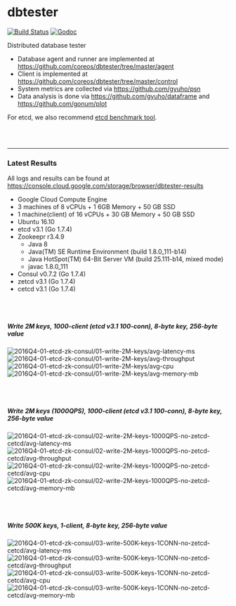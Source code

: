 # dbtester

[![Build Status](https://img.shields.io/travis/coreos/dbtester.svg?style=flat-square)](https://travis-ci.org/coreos/dbtester) [![Godoc](http://img.shields.io/badge/go-documentation-blue.svg?style=flat-square)](https://godoc.org/github.com/coreos/dbtester)

Distributed database tester

- Database agent and runner are implemented at https://github.com/coreos/dbtester/tree/master/agent
- Client is implemented at https://github.com/coreos/dbtester/tree/master/control
- System metrics are collected via https://github.com/gyuho/psn
- Data analysis is done via https://github.com/gyuho/dataframe and https://github.com/gonum/plot

For etcd, we also recommend [etcd benchmark tool](https://github.com/coreos/etcd/tree/master/tools/benchmark).

<br><br><hr>
### Latest Results

All logs and results can be found at https://console.cloud.google.com/storage/browser/dbtester-results

- Google Cloud Compute Engine
- 3 machines of 8 vCPUs + 1 6GB Memory + 50 GB SSD
- 1 machine(client) of 16 vCPUs + 30 GB Memory + 50 GB SSD
- Ubuntu 16.10
- etcd v3.1 (Go 1.7.4)
- Zookeepr r3.4.9
  - Java 8
  - Java(TM) SE Runtime Environment (build 1.8.0_111-b14)
  - Java HotSpot(TM) 64-Bit Server VM (build 25.111-b14, mixed mode)
  - javac 1.8.0_111
- Consul v0.7.2 (Go 1.7.4)
- zetcd v3.1 (Go 1.7.4)
- cetcd v3.1 (Go 1.7.4)


<br><br>
##### Write 2M keys, 1000-client (etcd v3.1 100-conn), 8-byte key, 256-byte value

<img src="https://storage.googleapis.com/dbtester-results/2016Q4-01-etcd-zk-consul/01-write-2M-keys/avg-latency-ms.svg" alt="2016Q4-01-etcd-zk-consul/01-write-2M-keys/avg-latency-ms">

<img src="https://storage.googleapis.com/dbtester-results/2016Q4-01-etcd-zk-consul/01-write-2M-keys/avg-throughput.svg" alt="2016Q4-01-etcd-zk-consul/01-write-2M-keys/avg-throughput">

<img src="https://storage.googleapis.com/dbtester-results/2016Q4-01-etcd-zk-consul/01-write-2M-keys/avg-cpu.svg" alt="2016Q4-01-etcd-zk-consul/01-write-2M-keys/avg-cpu">

<img src="https://storage.googleapis.com/dbtester-results/2016Q4-01-etcd-zk-consul/01-write-2M-keys/avg-memory-mb.svg" alt="2016Q4-01-etcd-zk-consul/01-write-2M-keys/avg-memory-mb">


<br><br>
##### Write 2M keys (1000QPS), 1000-client (etcd v3.1 100-conn), 8-byte key, 256-byte value

<img src="https://storage.googleapis.com/dbtester-results/2016Q4-01-etcd-zk-consul/02-write-2M-keys-1000QPS-no-zetcd-cetcd/avg-latency-ms.svg" alt="2016Q4-01-etcd-zk-consul/02-write-2M-keys-1000QPS-no-zetcd-cetcd/avg-latency-ms">

<img src="https://storage.googleapis.com/dbtester-results/2016Q4-01-etcd-zk-consul/02-write-2M-keys-1000QPS-no-zetcd-cetcd/avg-throughput.svg" alt="2016Q4-01-etcd-zk-consul/02-write-2M-keys-1000QPS-no-zetcd-cetcd/avg-throughput">

<img src="https://storage.googleapis.com/dbtester-results/2016Q4-01-etcd-zk-consul/02-write-2M-keys-1000QPS-no-zetcd-cetcd/avg-cpu.svg" alt="2016Q4-01-etcd-zk-consul/02-write-2M-keys-1000QPS-no-zetcd-cetcd/avg-cpu">

<img src="https://storage.googleapis.com/dbtester-results/2016Q4-01-etcd-zk-consul/02-write-2M-keys-1000QPS-no-zetcd-cetcd/avg-memory-mb.svg" alt="2016Q4-01-etcd-zk-consul/02-write-2M-keys-1000QPS-no-zetcd-cetcd/avg-memory-mb">


<br><br>
##### Write 500K keys, 1-client, 8-byte key, 256-byte value

<img src="https://storage.googleapis.com/dbtester-results/2016Q4-01-etcd-zk-consul/03-write-500K-keys-1CONN-no-zetcd-cetcd/avg-latency-ms.svg" alt="2016Q4-01-etcd-zk-consul/03-write-500K-keys-1CONN-no-zetcd-cetcd/avg-latency-ms">

<img src="https://storage.googleapis.com/dbtester-results/2016Q4-01-etcd-zk-consul/03-write-500K-keys-1CONN-no-zetcd-cetcd/avg-throughput.svg" alt="2016Q4-01-etcd-zk-consul/03-write-500K-keys-1CONN-no-zetcd-cetcd/avg-throughput">

<img src="https://storage.googleapis.com/dbtester-results/2016Q4-01-etcd-zk-consul/03-write-500K-keys-1CONN-no-zetcd-cetcd/avg-cpu.svg" alt="2016Q4-01-etcd-zk-consul/03-write-500K-keys-1CONN-no-zetcd-cetcd/avg-cpu">

<img src="https://storage.googleapis.com/dbtester-results/2016Q4-01-etcd-zk-consul/03-write-500K-keys-1CONN-no-zetcd-cetcd/avg-memory-mb.svg" alt="2016Q4-01-etcd-zk-consul/03-write-500K-keys-1CONN-no-zetcd-cetcd/avg-memory-mb">

